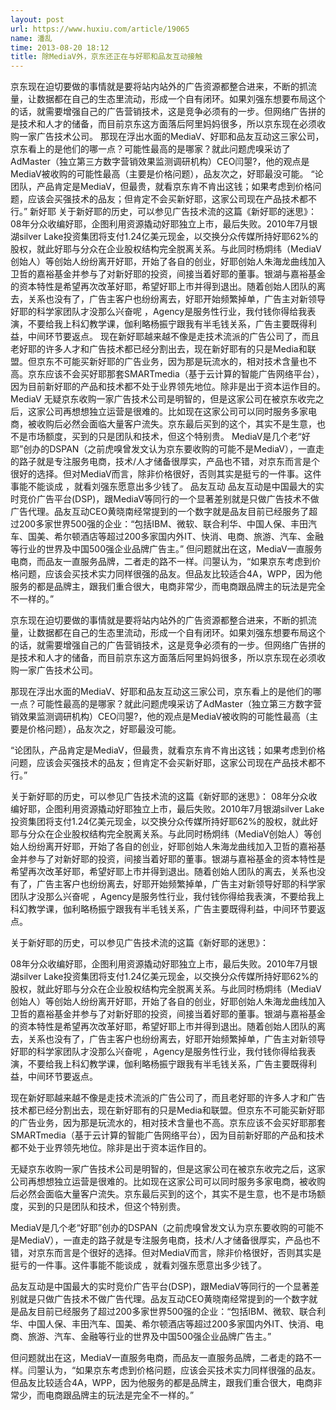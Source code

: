 ```yaml
---
layout: post
url: https://www.huxiu.com/article/19065
name: 潘乱
time: 2013-08-20 18:12
title: 除MediaV外，京东还正在与好耶和品友互动接触
---
```

京东现在迫切要做的事情就是要将站内站外的广告资源都整合进来，不断的抓流量，让数据都在自己的生态里流动，形成一个自有闭环。如果刘强东想要布局这个的话，就需要增强自己的广告营销技术，这是竞争必须有的一步。但网络广告拼的是技术和人才的储备，而目前京东这方面落后阿里妈妈很多，所以京东现在必须收购一家广告技术公司。 那现在浮出水面的MediaV、好耶和品友互动这三家公司，京东看上的是他们的哪一点？可能性最高的是哪家？就此问题虎嗅采访了AdMaster（独立第三方数字营销效果监测调研机构）CEO闫曌?，他的观点是MediaV被收购的可能性最高（主要是价格问题），品友次之，好耶最没可能。 “论团队，产品肯定是MediaV，但最贵，就看京东肯不肯出这钱；如果考虑到价格问题，应该会买强技术的品友；但肯定不会买新好耶，这家公司现在产品技术都不行。” 新好耶 关于新好耶的历史，可以参见广告技术流的这篇《新好耶的迷思》： 08年分众收编好耶，企图利用资源撬动好耶独立上市，最后失败。2010年7月银湖silver Lake投资集团将支付1.24亿美元现金，以交换分众传媒所持好耶62%的股权，就此好耶与分众在企业股权结构完全脱离关系。与此同时杨炯纬（MediaV创始人）等创始人纷纷离开好耶，开始了各自的创业，好耶创始人朱海龙曲线加入卫哲的嘉裕基金并参与了对新好耶的投资，间接当着好耶的董事。银湖与嘉裕基金的资本特性是希望再次改革好耶，希望好耶上市并得到退出。随着创始人团队的离去，关系也没有了，广告主客户也纷纷离去，好耶开始频繁掉单，广告主对新领导好耶的科学家团队才没那么兴奋呢 ，Agency是服务性行业，我付钱你得给我表演，不要给我上科幻教学课，伽利略杨振宁跟我有半毛钱关系，广告主要既得利益，中间环节要返点。 现在新好耶越来越不像是走技术流派的广告公司了，而且老好耶的许多人才和广告技术都已经分割出去，现在新好耶有的只是Media和联盟。但京东不可能买新好耶的广告业务，因为那是玩流水的，相对技术含量也不高。京东应该不会买好耶那套SMARTmedia（基于云计算的智能广告网络平台），因为目前新好耶的产品和技术都不处于业界领先地位。除非是出于资本运作目的。 MediaV 无疑京东收购一家广告技术公司是明智的，但是这家公司在被京东收完之后，这家公司再想想独立运营是很难的。比如现在这家公司可以同时服务多家电商，被收购后必然会面临大量客户流失。京东最后买到的这个，其实不是生意，也不是市场额度，买到的只是团队和技术，但这个特别贵。 MediaV是几个老“好耶”创办的DSPAN（之前虎嗅曾发文认为京东要收购的可能不是MediaV），一直走的路子就是专注服务电商，技术/人才储备很厚实，产品也不错，对京东而言是个很好的选择。但对MediaV而言，除非价格很好，否则其实是挺亏的一件事。这件事能不能谈成 ，就看刘强东愿意出多少钱了。 品友互动 品友互动是中国最大的实时竞价广告平台(DSP)，跟MediaV等同行的一个显著差别就是只做广告技术不做广告代理。品友互动CEO黄晓南经常提到的一个数字就是品友目前已经服务了超过200多家世界500强的企业：“包括IBM、微软、联合利华、中国人保、丰田汽车、国美、希尔顿酒店等超过200多家国内外IT、快消、电商、旅游、汽车、金融等行业的世界及中国500强企业品牌广告主。” 但问题就出在这，MediaV一直服务电商，而品友一直服务品牌，二者走的路不一样。闫曌认为，“如果京东考虑到价格问题，应该会买技术实力同样很强的品友。但品友比较适合4A，WPP，因为他服务的都是品牌主，跟我们重合很大，电商非常少，而电商跟品牌主的玩法是完全不一样的。”

京东现在迫切要做的事情就是要将站内站外的广告资源都整合进来，不断的抓流量，让数据都在自己的生态里流动，形成一个自有闭环。如果刘强东想要布局这个的话，就需要增强自己的广告营销技术，这是竞争必须有的一步。但网络广告拼的是技术和人才的储备，而目前京东这方面落后阿里妈妈很多，所以京东现在必须收购一家广告技术公司。

那现在浮出水面的MediaV、好耶和品友互动这三家公司，京东看上的是他们的哪一点？可能性最高的是哪家？就此问题虎嗅采访了AdMaster（独立第三方数字营销效果监测调研机构）CEO闫曌?，他的观点是MediaV被收购的可能性最高（主要是价格问题），品友次之，好耶最没可能。

“论团队，产品肯定是MediaV，但最贵，就看京东肯不肯出这钱；如果考虑到价格问题，应该会买强技术的品友；但肯定不会买新好耶，这家公司现在产品技术都不行。”

关于新好耶的历史，可以参见广告技术流的这篇《新好耶的迷思》： 08年分众收编好耶，企图利用资源撬动好耶独立上市，最后失败。2010年7月银湖silver Lake投资集团将支付1.24亿美元现金，以交换分众传媒所持好耶62%的股权，就此好耶与分众在企业股权结构完全脱离关系。与此同时杨炯纬（MediaV创始人）等创始人纷纷离开好耶，开始了各自的创业，好耶创始人朱海龙曲线加入卫哲的嘉裕基金并参与了对新好耶的投资，间接当着好耶的董事。银湖与嘉裕基金的资本特性是希望再次改革好耶，希望好耶上市并得到退出。随着创始人团队的离去，关系也没有了，广告主客户也纷纷离去，好耶开始频繁掉单，广告主对新领导好耶的科学家团队才没那么兴奋呢 ，Agency是服务性行业，我付钱你得给我表演，不要给我上科幻教学课，伽利略杨振宁跟我有半毛钱关系，广告主要既得利益，中间环节要返点。

关于新好耶的历史，可以参见广告技术流的这篇《新好耶的迷思》：

08年分众收编好耶，企图利用资源撬动好耶独立上市，最后失败。2010年7月银湖silver Lake投资集团将支付1.24亿美元现金，以交换分众传媒所持好耶62%的股权，就此好耶与分众在企业股权结构完全脱离关系。与此同时杨炯纬（MediaV创始人）等创始人纷纷离开好耶，开始了各自的创业，好耶创始人朱海龙曲线加入卫哲的嘉裕基金并参与了对新好耶的投资，间接当着好耶的董事。银湖与嘉裕基金的资本特性是希望再次改革好耶，希望好耶上市并得到退出。随着创始人团队的离去，关系也没有了，广告主客户也纷纷离去，好耶开始频繁掉单，广告主对新领导好耶的科学家团队才没那么兴奋呢 ，Agency是服务性行业，我付钱你得给我表演，不要给我上科幻教学课，伽利略杨振宁跟我有半毛钱关系，广告主要既得利益，中间环节要返点。

现在新好耶越来越不像是走技术流派的广告公司了，而且老好耶的许多人才和广告技术都已经分割出去，现在新好耶有的只是Media和联盟。但京东不可能买新好耶的广告业务，因为那是玩流水的，相对技术含量也不高。京东应该不会买好耶那套SMARTmedia（基于云计算的智能广告网络平台），因为目前新好耶的产品和技术都不处于业界领先地位。除非是出于资本运作目的。

无疑京东收购一家广告技术公司是明智的，但是这家公司在被京东收完之后，这家公司再想想独立运营是很难的。比如现在这家公司可以同时服务多家电商，被收购后必然会面临大量客户流失。京东最后买到的这个，其实不是生意，也不是市场额度，买到的只是团队和技术，但这个特别贵。

MediaV是几个老“好耶”创办的DSPAN（之前虎嗅曾发文认为京东要收购的可能不是MediaV），一直走的路子就是专注服务电商，技术/人才储备很厚实，产品也不错，对京东而言是个很好的选择。但对MediaV而言，除非价格很好，否则其实是挺亏的一件事。这件事能不能谈成 ，就看刘强东愿意出多少钱了。

品友互动是中国最大的实时竞价广告平台(DSP)，跟MediaV等同行的一个显著差别就是只做广告技术不做广告代理。品友互动CEO黄晓南经常提到的一个数字就是品友目前已经服务了超过200多家世界500强的企业：“包括IBM、微软、联合利华、中国人保、丰田汽车、国美、希尔顿酒店等超过200多家国内外IT、快消、电商、旅游、汽车、金融等行业的世界及中国500强企业品牌广告主。”

但问题就出在这，MediaV一直服务电商，而品友一直服务品牌，二者走的路不一样。闫曌认为，“如果京东考虑到价格问题，应该会买技术实力同样很强的品友。但品友比较适合4A，WPP，因为他服务的都是品牌主，跟我们重合很大，电商非常少，而电商跟品牌主的玩法是完全不一样的。”

